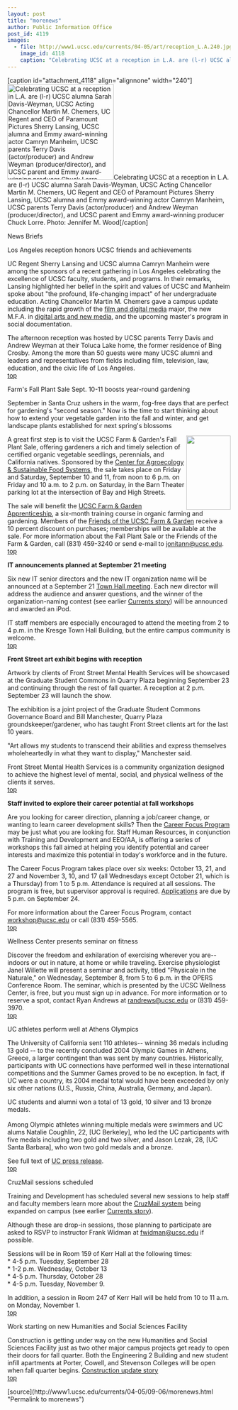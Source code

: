 ```yaml
---
layout: post
title: "morenews"
author: Public Information Office
post_id: 4119
images:
  - file: http://www1.ucsc.edu/currents/04-05/art/reception_L.A.240.jpg
    image_id: 4118
    caption: "Celebrating UCSC at a reception in L.A. are (l-r) UCSC alumna Sarah Davis-Weyman, UCSC Acting Chancellor Martin M. Chemers, UC Regent and CEO of Paramount Pictures Sherry Lansing, UCSC alumna and Emmy award-winning actor Camryn Manheim, UCSC parents Terry Davis (actor/producer) and Andrew Weyman (producer/director), and UCSC parent and Emmy award-winning producer Chuck Lorre. Photo: Jennifer M. Wood"
---
```


[caption id="attachment_4118" align="alignnone" width="240"]<a href="http://localhost/mysite/wp-content/uploads/2004/09/reception_L.A.240.jpg"><img class="size-full wp-image-4118" src="http://localhost/mysite/wp-content/uploads/2004/09/reception_L.A.240.jpg" alt="Celebrating UCSC at a reception in L.A. are (l-r) UCSC alumna Sarah Davis-Weyman, UCSC Acting Chancellor Martin M. Chemers, UC Regent and CEO of Paramount Pictures Sherry Lansing, UCSC alumna and Emmy award-winning actor Camryn Manheim, UCSC parents Terry Davis (actor/producer) and Andrew Weyman (producer/director), and UCSC parent and Emmy award-winning producer Chuck Lorre. Photo: Jennifer M. Wood" width="240" height="215" /></a>Celebrating UCSC at a reception in L.A. are (l-r) UCSC alumna Sarah Davis-Weyman, UCSC Acting Chancellor Martin M. Chemers, UC Regent and CEO of Paramount Pictures Sherry Lansing, UCSC alumna and Emmy award-winning actor Camryn Manheim, UCSC parents Terry Davis (actor/producer) and Andrew Weyman (producer/director), and UCSC parent and Emmy award-winning producer Chuck Lorre. Photo: Jennifer M. Wood[/caption]
<p class="pagehead">
  News Briefs
</p>
<p class="sectionhead">
  <a id="reception" name="reception"></a>Los Angeles reception honors UCSC friends and achievements
</p>
<p>
  UC Regent Sherry Lansing and UCSC alumna Camryn Manheim were among the sponsors of a recent gathering in Los Angeles celebrating the excellence of UCSC faculty, students, and programs. In their remarks, Lansing highlighted her belief in the spirit and values of UCSC and Manheim spoke about "the profound, life-changing impact" of her undergraduate education. Acting Chancellor Martin M. Chemers gave a campus update including the rapid growth of the <a href="http://arts.ucsc.edu:16080/film/">film and digital media</a> major, the new M.F.A. in <a href="http://digitalarts.ucsc.edu/">digital arts and new media,</a> and the upcoming master's program in social documentation.
</p>
<p>
  The afternoon reception was hosted by UCSC parents Terry Davis and Andrew Weyman at their Toluca Lake home, the former residence of Bing Crosby. Among the more than 50 guests were many UCSC alumni and leaders and representatives from fields including film, television, law, education, and the civic life of Los Angeles.<br>
  <a href="#reception">top</a>
</p>
<p class="sectionhead">
  <a name="farm" id="farm"></a>Farm's Fall Plant Sale Sept. 10-11 boosts year-round gardening
</p>
<p>
  September in Santa Cruz ushers in the warm, fog-free days that are perfect for gardening's "second season." Now is the time to start thinking about how to extend your vegetable garden into the fall and winter, and get landscape plants established for next spring's blossoms
</p>
<p>
  <img align="right" height="167" src="../art/iris_jm.100.jpg" width="100" alt="">A great first step is to visit the UCSC Farm &amp; Garden's Fall Plant Sale, offering gardeners a rich and timely selection of certified organic vegetable seedlings, perennials, and California natives. Sponsored by the <a href="http://zzyx.ucsc.edu/casfs/index.html">Center for Agroecology &amp; Sustainable Food Systems,</a> the sale takes place on Friday and Saturday, September 10 and 11, from noon to 6 p.m. on Friday and 10 a.m. to 2 p.m. on Saturday, in the Barn Theater parking lot at the intersection of Bay and High Streets.
</p>
<p>
  The sale will benefit the <a href="http://zzyx.ucsc.edu/casfs/training/index.html">UCSC Farm &amp; Garden Apprenticeship,</a> a six-month training course in organic farming and gardening. Members of the <a href="http://zzyx.ucsc.edu/casfs/community/friends.html">Friends of the UCSC Farm &amp; Garden</a> receive a 10 percent discount on purchases; memberships will be available at the sale. For more information about the Fall Plant Sale or the Friends of the Farm &amp; Garden, call (831) 459-3240 or send e-mail to <a href="mailto;jonitann@ucsc.edu">jonitann@ucsc.edu</a>.<br>
  <a href="#reception">top</a>
</p>
<p class="sectionhead">
  <a id="meeting" name="meeting"></a><strong>IT announcements planned at September 21 meeting</strong>
</p>
<p>
  Six new IT senior directors and the new IT organization name will be announced at a September 21 <a href="http://its.ucsc.edu/transformation/news_and_events/townhall.php">Town Hall meeting</a>. Each new director will address the audience and answer questions, and the winner of the organization-naming contest (see earlier <a href="http://currents.ucsc.edu/04-05/08-09/morenews.html#IT">Currents story</a>) will be announced and awarded an iPod.
</p>
<p>
  IT staff members are especially encouraged to attend the meeting from 2 to 4 p.m. in the Kresge Town Hall Building, but the entire campus community is welcome.<br>
  <a href="#reception">top</a>
</p>
<p class="sectionhead">
  <a id="meeting" name="Front"></a><strong>Front Street art exhibit begins with reception</strong>
</p>
<p>
  Artwork by clients of Front Street Mental Health Services will be showcased at the Graduate Student Commons in Quarry Plaza beginning September 23 and continuing through the rest of fall quarter. A reception at 2 p.m. September 23 will launch the show.
</p>
<p>
  The exhibition is a joint project of the Graduate Student Commons Governance Board and Bill Manchester, Quarry Plaza groundskeeper/gardener, who has taught Front Street clients art for the last 10 years.
</p>
<p>
  "Art allows my students to transcend their abilities and express themselves wholeheartedly in what they want to display," Manchester said.
</p>
<p>
  Front Street Mental Health Services is a community organization designed to achieve the highest level of mental, social, and physical wellness of the clients it serves.<br>
  <a href="#reception">top</a>
</p>
<p class="sectionhead">
  <strong><a name="career" id="career"></a>Staff invited to explore their career potential at fall workshops</strong>
</p>
<p>
  Are you looking for career direction, planning a job/career change, or wanting to learn career development skills? Then the <a href="http://www2.ucsc.edu/train-dev/td/professional_dev/cfp.html">Career Focus Program</a> may be just what you are looking for. Staff Human Resources, in conjunction with Training and Development and EEO/AA, is offering a series of workshops this fall aimed at helping you identify potential and career interests and maximize this potential in today's workforce and in the future.
</p>
<p>
  The Career Focus Program takes place over six weeks: October 13, 21, and 27 and November 3, 10, and 17 (all Wednesdays except October 21, which is a Thursday) from 1 to 5 p.m. Attendance is required at all sessions. The program is free, but supervisor approval is required. <a href="http://www2.ucsc.edu/train-dev/td/professional_dev/cfp.html">Applications</a> are due by 5 p.m. on September 24.
</p>
<p>
  For more information about the Career Focus Program, contact <a href="mailto:workshop@ucsc.edu">workshop@ucsc.edu</a> or call (831) 459-5565.<br>
  <a href="#reception">top</a>
</p>
<p class="sectionhead">
  <a name="fitness" id="fitness"></a>Wellness Center presents seminar on fitness
</p>
<p>
  Discover the freedom and exhilaration of exercising wherever you are--indoors or out in nature, at home or while traveling. Exercise physiologist Janel Willette will present a seminar and activity, titled "Physicale in the Naturale," on Wednesday, September 8, from 5 to 6 p.m. in the OPERS Conference Room. The seminar, which is presented by the UCSC Wellness Center, is free, but you must sign up in advance. For more information or to reserve a spot, contact Ryan Andrews at <a href="mailto:randrews@ucsc.edu">randrews@ucsc.edu</a> or (831) 459-3970.<br>
  <a href="#reception">top</a>
</p>
<p class="sectionhead">
  <a name="olympics" id="olympics"></a>UC athletes perform well at Athens Olympics
</p>
<p>
  The University of California sent 110 athletes-- winning 36 medals including 13 gold -- to the recently concluded 2004 Olympic Games in Athens, Greece, a larger contingent than was sent by many countries. Historically, participants with UC connections have performed well in these international competitions and the Summer Games proved to be no exception. In fact, if UC were a country, its 2004 medal total would have been exceeded by only six other nations (U.S., Russia, China, Australia, Germany, and Japan).
</p>
<p>
  UC students and alumni won a total of 13 gold, 10 silver and 13 bronze medals.<br>
  <br>
  Among Olympic athletes winning multiple medals were swimmers and UC alums Natalie Coughlin, 22, [UC Berkeley], who led the UC participants with five medals including two gold and two silver, and Jason Lezak, 28, [UC Santa Barbara], who won two gold medals and a bronze.
</p>
<p>
  See full text of <a href="http://www.universityofcalifornia.edu/news/summerolympics2004.html">UC press release</a>.<br>
  <a href="#reception">top</a>
</p>
<p class="sectionhead">
  <a name="cruzmail" id="cruzmail"></a>CruzMail sessions scheduled
</p>
<p>
  Training and Development has scheduled several new sessions to help staff and faculty members learn more about the <a href="https://cruzmail.ucsc.edu/">CruzMail system</a> being expanded on campus (see earlier <a href="http://currents.ucsc.edu/04-05/07-26/cruzmail.html">Currents story</a>).
</p>
<p>
  Although these are drop-in sessions, those planning to participate are asked to RSVP to instructor Frank Widman at <a href="mailto:fwidman@ucsc.edu%20">fwidman@ucsc.edu</a> if possible.
</p>
<p>
  Sessions will be in Room 159 of Kerr Hall at the following times:<br>
  * 4-5 p.m. Tuesday, September 28<br>
  * 1-2 p.m. Wednesday, October 13<br>
  * 4-5 p.m. Thursday, October 28<br>
  * 4-5 p.m. Tuesday, November 9.
</p>
<p>
  In addition, a session in Room 247 of Kerr Hall will be held from 10 to 11 a.m. on Monday, November 1.<br>
  <a href="#reception">top</a>
</p>
<p class="sectionhead">
  <a name="construction" id="construction"></a>Work starting on new Humanities and Social Sciences Facility
</p>
<p>
  Construction is getting under way on the new Humanities and Social Sciences Facility just as two other major campus projects get ready to open their doors for fall quarter. Both the Engineering 2 Building and new student infill apartments at Porter, Cowell, and Stevenson Colleges will be open when fall quarter begins. <a href="http://www.ucsc.edu/about/construction/">Construction update story</a><br>
  <a href="#reception">top</a>
</p>
<p>

</p>
[source](http://www1.ucsc.edu/currents/04-05/09-06/morenews.html "Permalink to morenews")
